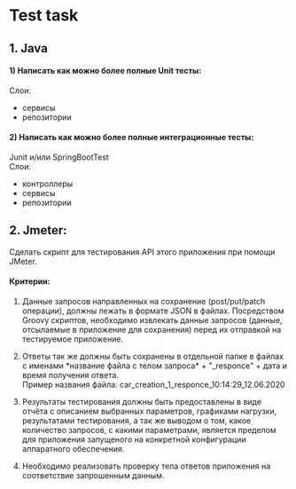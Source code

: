 # Test task

## 1. Java
#### 1) Написать как можно более полные Unit тесты:
Слои:
-   сервисы 
-   репозитории

#### 2) Написать как можно более полные интеграционные тесты:
Junit и/или SpringBootTest \
Слои:
-   контроллеры
-   сервисы
-   репозитории

## 2. Jmeter:
Сделать скрипт для тестирования API этого приложения при помощи JMeter.

#### Критерии:
1) Данные запросов направленных на сохранение (post/put/patch операции), должны лежать в формате JSON в файлах.
 Посредством Groovy скриптов, необходимо извлекать данные запросов (данные, отсылаемые в приложение для сохранения)
  перед их отправкой на тестируемое приложение.

2) Ответы так же должны быть сохранены в отдельной папке в файлах с именами \*название файла с телом запроса\* +
 "\_responce" + дата и время получения ответа. \
  Пример названия файла: car_creation_1_responce_10:14:29_12.06.2020

3) Результаты тестирования должны быть предоставлены в виде отчёта с описанием выбранных параметров, графиками нагрузки,
 результатами тестирования, а так же выводом о том, какое количество запросов, с какими параметрами, является пределом
  для приложения запущеного на конкретной конфигурации аппаратного обеспечения.

4) Необходимо реализовать проверку тела ответов приложения на соответствие запрошенным данным.